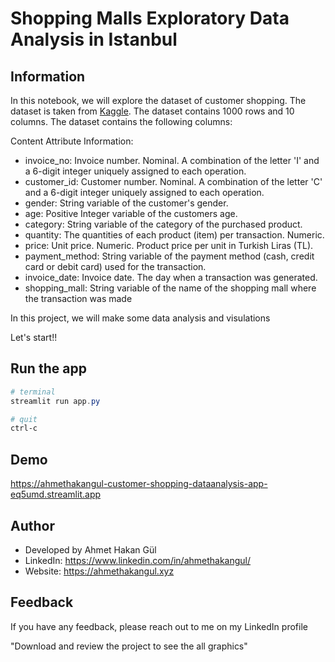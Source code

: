 
# Shopping Malls Exploratory Data Analysis in Istanbul


## Information

In this notebook, we will explore the dataset of customer shopping. The dataset is taken from [Kaggle](https://www.kaggle.com/datasets/mehmettahiraslan/customer-shopping-dataset). The dataset contains 1000 rows and 10 columns. The dataset contains the following columns:

Content Attribute Information:
- invoice_no: Invoice number. Nominal. A combination of the letter 'I' and a 6-digit integer uniquely assigned to each operation.
- customer_id: Customer number. Nominal. A combination of the letter 'C' and a 6-digit integer uniquely assigned to each operation.
- gender: String variable of the customer's gender.
- age: Positive Integer variable of the customers age.
- category: String variable of the category of the purchased product.
- quantity: The quantities of each product (item) per transaction. Numeric.
- price: Unit price. Numeric. Product price per unit in Turkish Liras (TL).
- payment_method: String variable of the payment method (cash, credit card or debit card) used for the transaction.
- invoice_date: Invoice date. The day when a transaction was generated.
- shopping_mall: String variable of the name of the shopping mall where the transaction was made

In this project, we will make some data analysis and visulations

Let's start!!

## Run the app
```Powershell
# terminal
streamlit run app.py

# quit
ctrl-c
```

## Demo
https://ahmethakangul-customer-shopping-dataanalysis-app-eq5umd.streamlit.app


## Author

- Developed by Ahmet Hakan Gül 
- LinkedIn: https://www.linkedin.com/in/ahmethakangul/
- Website: https://ahmethakangul.xyz



## Feedback

If you have any feedback, please reach out to me on my LinkedIn profile


"Download and review the project to see the all graphics"
